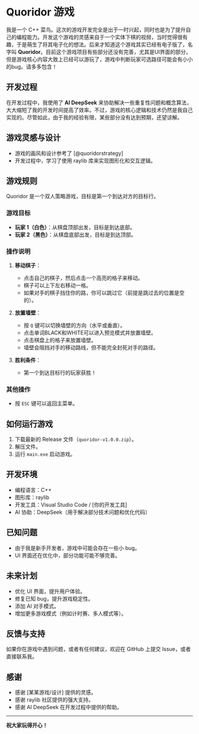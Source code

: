 # Quoridor 游戏

我是一个 C++ 菜鸟。这次的游戏开发完全是出于一时兴起，同时也是为了提升自己的编程能力。开发这个游戏的灵感来自于一个实体下棋的视频，当时觉得很有趣，于是萌生了将其电子化的想法。后来才知道这个游戏其实已经有电子版了，名字叫 **Quoridor**。目前这个游戏项目有些部分还没有完善，尤其是UI界面的部分，但是游戏核心内容大致上已经可以游玩了，游戏中判断玩家可选路径可能会有小小的bug。请多多包含！

## 开发过程
在开发过程中，我使用了 **AI DeepSeek** 来协助解决一些重复性问题和概念算法，大大缩短了我的开发时间提高了效率。不过，游戏的核心逻辑和技术仍然是我自己实现的。尽管如此，由于我的经验有限，某些部分没有达到预期，还望谅解。



## 游戏灵感与设计
- 游戏的画风和设计参考了 [@quoridorstrategy]
- 开发过程中，学习了使用 raylib 库来实现图形化和交互逻辑。

## 游戏规则
Quoridor 是一个双人策略游戏，目标是第一个到达对方的目标行。

### 游戏目标
- **玩家 1（白色）**：从棋盘顶部出发，目标是到达底部。
- **玩家 2（黑色）**：从棋盘底部出发，目标是到达顶部。

### 操作说明
1. **移动棋子**：
   - 点击自己的棋子，然后点击一个高亮的格子来移动。
   - 棋子可以上下左右移动一格。
   - 如果对手的棋子挡住你的路，你可以跳过它（前提是跳过去的位置是空的）。

2. **放置墙壁**：
   - 按 `Q` 键可以切换墙壁的方向（水平或垂直）。
   - 点击单词BLACK和WHITE可以进入预览模式并放置墙壁。
   - 点击棋盘上的格子来放置墙壁。
   - 墙壁会阻挡对手的移动路线，但不能完全封死对手的路径。

3. **胜利条件**：
   - 第一个到达目标行的玩家获胜！

### 其他操作
- 按 `ESC` 键可以返回主菜单。

## 如何运行游戏
1. 下载最新的 Release 文件（`quoridor-v1.0.0.zip`）。
2. 解压文件。
3. 运行 `main.exe` 启动游戏。

## 开发环境
- 编程语言：C++
- 图形库：raylib
- 开发工具：Visual Studio Code / [你的开发工具]
- AI 协助：DeepSeek（用于解决部分技术问题和优化代码）

## 已知问题
- 由于我是新手开发者，游戏中可能会存在一些小 bug。
- UI 界面还在优化中，部分功能可能不够完善。

## 未来计划
- 优化 UI 界面，提升用户体验。
- 修复已知 bug，提升游戏稳定性。
- 添加 AI 对手模式。
- 增加更多游戏模式（例如计时赛、多人模式等）。

## 反馈与支持
如果你在游戏中遇到问题，或者有任何建议，欢迎在 GitHub 上提交 Issue，或者直接联系我。

## 感谢
- 感谢 [某某游戏/设计] 提供的灵感。
- 感谢 raylib 社区提供的强大支持。
- 感谢 AI DeepSeek 在开发过程中提供的帮助。

---

**祝大家玩得开心！**
